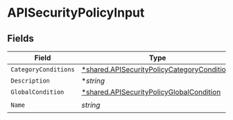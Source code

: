 # APISecurityPolicyInput


## Fields

| Field                                                                                                            | Type                                                                                                             | Required                                                                                                         | Description                                                                                                      |
| ---------------------------------------------------------------------------------------------------------------- | ---------------------------------------------------------------------------------------------------------------- | ---------------------------------------------------------------------------------------------------------------- | ---------------------------------------------------------------------------------------------------------------- |
| `CategoryConditions`                                                                                             | [*shared.APISecurityPolicyCategoryConditions](../../../pkg/models/shared/apisecuritypolicycategoryconditions.md) | :heavy_minus_sign:                                                                                               | N/A                                                                                                              |
| `Description`                                                                                                    | **string*                                                                                                        | :heavy_minus_sign:                                                                                               | N/A                                                                                                              |
| `GlobalCondition`                                                                                                | [*shared.APISecurityPolicyGlobalCondition](../../../pkg/models/shared/apisecuritypolicyglobalcondition.md)       | :heavy_minus_sign:                                                                                               | N/A                                                                                                              |
| `Name`                                                                                                           | *string*                                                                                                         | :heavy_check_mark:                                                                                               | N/A                                                                                                              |